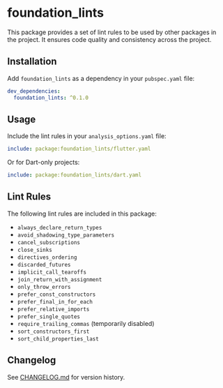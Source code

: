 # foundation_lints

This package provides a set of lint rules to be used by other packages in the project. It ensures code quality and consistency across the project.

## Installation

Add `foundation_lints` as a dependency in your `pubspec.yaml` file:

```yaml
dev_dependencies:
  foundation_lints: ^0.1.0
```

## Usage

Include the lint rules in your `analysis_options.yaml` file:

```yaml
include: package:foundation_lints/flutter.yaml
```

Or for Dart-only projects:

```yaml
include: package:foundation_lints/dart.yaml
```

## Lint Rules

The following lint rules are included in this package:

- `always_declare_return_types`
- `avoid_shadowing_type_parameters`
- `cancel_subscriptions`
- `close_sinks`
- `directives_ordering`
- `discarded_futures`
- `implicit_call_tearoffs`
- `join_return_with_assignment`
- `only_throw_errors`
- `prefer_const_constructors`
- `prefer_final_in_for_each`
- `prefer_relative_imports`
- `prefer_single_quotes`
- `require_trailing_commas` (temporarily disabled)
- `sort_constructors_first`
- `sort_child_properties_last`

## Changelog

See [CHANGELOG.md](./CHANGELOG.md) for version history.
